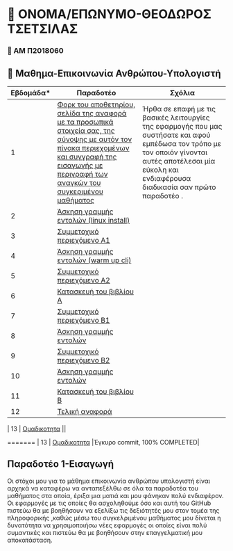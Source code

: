 # :boy: ΟΝΟΜΑ/ΕΠΩΝΥΜΟ-ΘΕΟΔΩΡΟΣ ΤΣΕΤΣΙΛΑΣ 
### :page_with_curl: ΑΜ Π2018060


## :green_book: Μαθημα-Επικοινωνία Ανθρώπου-Υπολογιστή




| Εβδομάδα* | Παραδοτέο | Σχόλια  |
| --- | --- | --- |
| 1 | [Φορκ του αποθετηρίου, σελίδα της αναφορά με τα προσωπικά στοιχεία σας, της σύνοψης με αυτόν τον πίνακα περιεχομένων  και συγγραφή της εισαγωγής με περιγραφή των αναγκών του συγκεριμένου μαθήματος  ](https://github.com/giannisbarlas1/hci/tree/master/projects/2019009#%CF%80%CE%B1%CF%81%CE%B1%CE%B4%CE%BF%CF%84%CE%AD%CE%BF-1) | Ήρθα σε επαφή με τις βασικές λειτουργίες της εφαρμογής που μας συστήσατε και αφού εμπέδωσα τον τρόπο με τον οποιόν γίνονται αυτές αποτέλεσαι  μία εύκολη και ενδιαφέρουσα  διαδικασία σαν πρώτο παραδοτέο . |
| 2 | [Άσκηση γραμμής εντολών (linux install)](https://github.com/giannisbarlas1/hci/tree/master/projects/2019009#%CF%80%CE%B1%CF%81%CE%B1%CE%B4%CE%BF%CF%84%CE%B5%CE%BF-2)  ||
| 3 |  [Συμμετοχικό περιεχόμενο A1	](https://github.com/giannisbarlas1/hci/tree/master/projects/2019009#%CF%80%CE%B1%CF%81%CE%B1%CE%B4%CE%BF%CF%84%CE%AD%CE%BF-3) |
| 4 | [Άσκηση γραμμής εντολών (warm up cli)](https://github.com/giannisbarlas1/hci/tree/master/projects/2019009#%CF%80%CE%B1%CF%81%CE%B1%CE%B4%CE%BF%CF%84%CE%AD%CE%BF-4) ||
| 5 | [Συμμετοχικό περιεχόμενο A2	](https://github.com/giannisbarlas1/hci/tree/master/projects/2019009#%CF%80%CE%B1%CF%81%CE%B1%CE%B4%CE%BF%CF%84%CE%AD%CE%BF-5) ||
| 6 | [Κατασκευή του βιβλίου Α](https://github.com/giannisbarlas1/hci/tree/master/projects/2019009#%CF%80%CE%B1%CF%81%CE%B1%CE%B4%CE%BF%CF%84%CE%AD%CE%BF-6) ||
| 7 | [Συμμετοχικό περιεχόμενο B1](https://github.com/giannisbarlas1/hci/tree/master/projects/2019009#%CF%80%CE%B1%CF%81%CE%B1%CE%B4%CE%BF%CF%84%CE%AD%CE%BF-7) ||
| 8 | [Άσκηση γραμμής εντολών](https://github.com/giannisbarlas1/hci/tree/master/projects/2019009#%CF%80%CE%B1%CF%81%CE%B1%CE%B4%CE%BF%CF%84%CE%B5%CE%BF-8) ||
| 9 | [Συμμετοχικό περιεχόμενο B2](https://github.com/giannisbarlas1/hci/tree/master/projects/2019009#%CF%80%CE%B1%CF%81%CE%B1%CE%B4%CE%BF%CF%84%CE%B5%CE%BF-9) | |
| 10 | [Άσκηση γραμμής εντολών](https://github.com/giannisbarlas1/hci/tree/master/projects/2019009#%CF%80%CE%B1%CF%81%CE%B1%CE%B4%CE%BF%CF%84%CE%B5%CE%BF-10) | |
| 11 | [Κατασκευή του βιβλίου Β](https://github.com/giannisbarlas1/hci/tree/master/projects/2019009#emacs) ||
| 12 | [Τελική αναφορά ](https://github.com/giannisbarlas1/hci/tree/master/projects/2019009#%CF%80%CE%B1%CF%81%CE%B1%CE%B4%CE%BF%CF%84%CE%B5%CE%BF-12-----%CE%B5%CF%80%CE%B9%CE%BB%CE%BF%CE%B3%CE%BF%CF%82) ||

| 13 | [Ομαδικοτητα](https://github.com/giannisbarlas1/hci/blob/p2019009/projects/2019009/README.md#%CE%BF%CE%BC%CE%B1%CE%B4%CE%B9%CE%BA%CE%BF%CF%84%CE%B7%CF%84%CE%B1-%CF%83%CF%85%CE%BC%CE%BC%CE%B5%CF%84%CE%BF%CF%87%CE%B7) ||



=======
| 13 | [Ομαδικοτητα](https://github.com/giannisbarlas1/hci/tree/master/projects/2019009#%CE%BF%CE%BC%CE%B1%CE%B4%CE%B9%CE%BA%CE%BF%CF%84%CE%B7%CF%84%CE%B1-%CF%83%CF%85%CE%BC%CE%BC%CE%B5%CF%84%CE%BF%CF%87%CE%B7) |Έγκυρο commit, 100% COMPLETED|




## Παραδοτέο 1-Εισαγωγή 
Οι στόχοι μου για το μάθημα επικοινωνία ανθρώπου υπολογιστή είναι αρχηκά να καταφέρω να ανταπεξέλθω σε όλα τα παραδοτέα του μαθήματος στα οποία, έριξα μια ματιά και μου φάνηκαν πολύ ενδιαφέρον. Οι εφαρμογές με τις οποίες θα ασχοληθούμε όσο και αυτή του GitHub πιστεύω θα με βοηθήσουν να εξελίξω τις δεξιότητές μου στον τομέα της πληροφορικής ,καθώς μέσω του συγκελριμένου μαθήματος μου δίνεται η δυνατότητα  να χρησιμοποιήσω νέες εφαρμογές οι οποίες είναι πολύ συμαντικές και πιστεύω θα με βοηθήσουν στην επαγγελματική μου αποκατάσταση.
 




